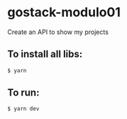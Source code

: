 # gostack-modulo01
Create an API to show my projects

## To install all libs:
```sh
$ yarn
```

## To run:
```sh
$ yarn dev
```
